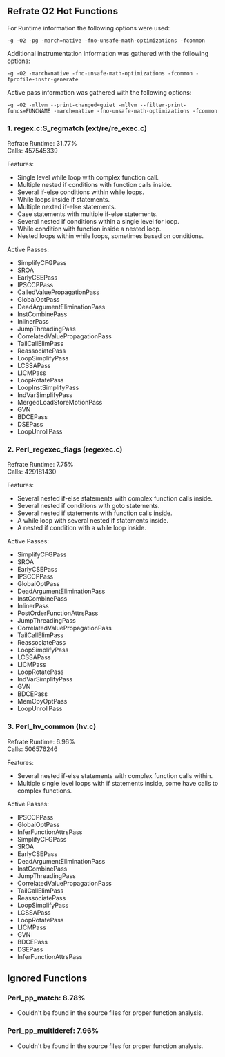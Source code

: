 ## Refrate O2 Hot Functions

For Runtime information the following options were used:
```
-g -O2 -pg -march=native -fno-unsafe-math-optimizations -fcommon
```

Additional instrumentation information was gathered with the following options:
```
-g -O2 -march=native -fno-unsafe-math-optimizations -fcommon -fprofile-instr-generate
```

Active pass information was gathered with the following options:
```
-g -O2 -mllvm --print-changed=quiet -mllvm --filter-print-funcs=FUNCNAME -march=native -fno-unsafe-math-optimizations -fcommon
```

### 1. regex.c:S_regmatch (ext/re/re_exec.c)
Refrate Runtime: 31.77% \
Calls: 457545339

Features:
- Single level while loop with complex function call.
- Multiple nested if conditions with function calls inside.
- Several if-else conditions within while loops.
- While loops inside if statements.
- Multiple nexted if-else statements.
- Case statements with multiple if-else statements.
- Several nested if conditions within a single level for loop.
- While condition with function inside a nested loop.
- Nested loops within while loops, sometimes based on conditions.

Active Passes:
- SimplifyCFGPass
- SROA
- EarlyCSEPass
- IPSCCPPass
- CalledValuePropagationPass
- GlobalOptPass
- DeadArgumentEliminationPass
- InstCombinePass
- InlinerPass
- JumpThreadingPass
- CorrelatedValuePropagationPass
- TailCallElimPass
- ReassociatePass
- LoopSimplifyPass
- LCSSAPass
- LICMPass
- LoopRotatePass
- LoopInstSimplifyPass
- IndVarSimplifyPass
- MergedLoadStoreMotionPass
- GVN
- BDCEPass
- DSEPass
- LoopUnrollPass

### 2. Perl_regexec_flags (regexec.c)
Refrate Runtime: 7.75% \
Calls: 429181430

Features:
- Several nested if-else statements with complex function calls inside.
- Several nested if conditions with goto statements.
- Several nested if statements with function calls inside.
- A while loop with several nested if statements inside.
- A nested if condition with a while loop inside.

Active Passes:
- SimplifyCFGPass
- SROA
- EarlyCSEPass
- IPSCCPPass
- GlobalOptPass
- DeadArgumentEliminationPass
- InstCombinePass
- InlinerPass
- PostOrderFunctionAttrsPass
- JumpThreadingPass
- CorrelatedValuePropagationPass
- TailCallElimPass
- ReassociatePass
- LoopSimplifyPass
- LCSSAPass
- LICMPass
- LoopRotatePass
- IndVarSimplifyPass
- GVN
- BDCEPass
- MemCpyOptPass
- LoopUnrollPass

### 3. Perl_hv_common (hv.c)
Refrate Runtime: 6.96% \
Calls: 506576246

Features:
- Several nested if-else statements with complex function calls within.
- Multiple single level loops with if statements inside, some have calls to complex functions.

Active Passes:
- IPSCCPPass
- GlobalOptPass
- InferFunctionAttrsPass
- SimplifyCFGPass
- SROA
- EarlyCSEPass
- DeadArgumentEliminationPass
- InstCombinePass
- JumpThreadingPass
- CorrelatedValuePropagationPass
- TailCallElimPass
- ReassociatePass
- LoopSimplifyPass
- LCSSAPass
- LoopRotatePass
- LICMPass
- GVN
- BDCEPass
- DSEPass
- InferFunctionAttrsPass

## Ignored Functions

### Perl_pp_match: 8.78%
- Couldn't be found in the source files for proper function analysis.

### Perl_pp_multideref: 7.96%
- Couldn't be found in the source files for proper function analysis.

